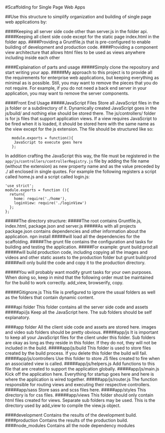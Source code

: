 #Scaffolding for Single Page Web Apps

##Use this structure to simplify organization and building of single page web applications by:

####Keeping all server side code other than server.js in the folder api.
####Keeping all client side code except for the static page index.html in the folder app.
####Providing a Gruntfile.js that is pre-configured to enable building of development and production code.
####Providing a component view architecture that allows html files to be used as views anywhere including inside each other

####Explaination of parts and usage
#####Simply clone the repository and start writing your app.
#####My approach to this project is to provide all the requirements for enterprise web applications, but keeping everything as minimal as is possible. Still, you may want to remove the pieces that you do not require. For example, if you do not need a back end server in your application, you may want to remove the server components.

####Front End Usage
#####JavaScript Files
Store all JavaScript files in the js folder or a subdirectory of it. Dynamically created JavaScript goes in the js/build/ and nothing else should be stored there. The js/controllers/ folder is for js files that support application views. If a view requires JavaScript to be fired when it is loaded, it should be stored here with the same name as the view except for the js extension. The file should be structured like so:
```use strict;
   module.exports = function(){
    JavaScript to execute goes here
   };
```
In addition crafting the JavaScript this way, the file must be registered in the `app/js/controllers/controllerRegistry.js` file by adding the file name (without the extension) as new property name and as the value preceded by ./ all enclosed in single quotes. For example the following registers a script called home.js and a script called login.js:
```
'use strict';
module.exports = function (){
  return{
    home: require('./home'),
    loginView: require('./loginView')
  };
};
```

#####The directory structure:
#####The root contains Gruntfile.js, index.html, package.json and server.js
#####As with all projects package.json contains dependencies and other information about the application.
    npn install
#####will load all the dependencies for the scaffolding.
#####The grunt file contains the configuration and tasks for building and testing the application.
#####For example:
    grunt build:prod:all
#####will build production code, including copying all the images and videos and other static assets to the production folder but
    grunt build:prod
#####will only build the code and copy it to the production directory.

#####You will probably want modify grunt tasks for your own purposes. When doing so, keep in mind that the following order must be maintained for the build to work correctly. add_view, browserify, copy.

#####Gitignore.js
This file is prefigured to ignore the usual folders as well as the folders that contain dynamic content.

####api folder
This folder contains all the server side code and assets
#####api/js
Keep all the JavaScript here. The sub folders should be self explanatory.

####app folder
All the client side code and assets are stored here. images and video sub folders should be pretty obvious.
#####app/js
It is important to keep all your JavaScript files for the client under this folder. Sub folders are okay as long as they reside in this folder. If they do not, they will not be included in the build.
#####app/js/build
This folder is used to store files created by the build process. If you delete this folder the build will fail.
#####app/js/controllers
Use this folder to store JS files created to fire when an associated view is called.
#####app/js/helpers.js
Add functions to this file that are created to support the application globally.
#####app/js/main.js
Kick off the application here. Everything for startup goes here and here is where the application is wired together.
#####app/js/router.js
The function responsible for routing views and executing their respective controllers.
#####app/sass
Store sass and scss files here.
#####app/styles
This directory is for css files.
#####app/views
This folder should only contain html files created for views. Separate sub folders may be used. This is the directory used by add_view to compile the view.js object.

####development
Contains the results of the development build.
####production
Contains the results of the production build.
####node_modules
Contains all the node dependency modules






